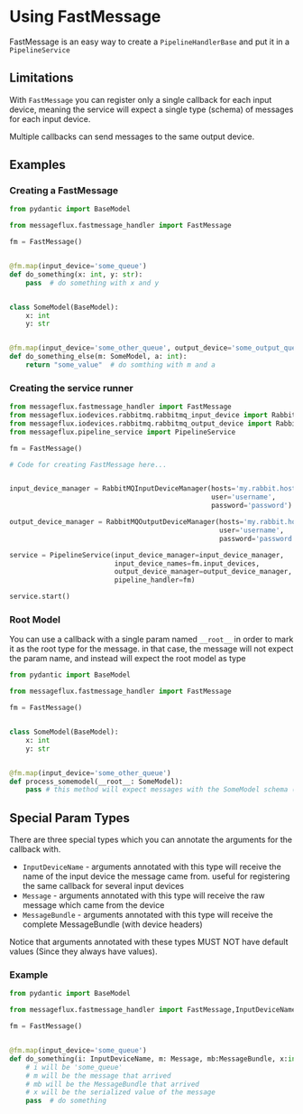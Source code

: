 # Using FastMessage

FastMessage is an easy way to create a ```PipelineHandlerBase``` and put it in a ```PipelineService```

## Limitations

With ```FastMessage``` you can register only a single callback for each input device, 
meaning the service will expect a single type (schema) of messages for each input device.

Multiple callbacks can send messages to the same output device.

## Examples

### Creating a FastMessage

```python
from pydantic import BaseModel

from messageflux.fastmessage_handler import FastMessage

fm = FastMessage()


@fm.map(input_device='some_queue')
def do_something(x: int, y: str):
    pass  # do something with x and y


class SomeModel(BaseModel):
    x: int
    y: str


@fm.map(input_device='some_other_queue', output_device='some_output_queue')
def do_something_else(m: SomeModel, a: int):
    return "some_value"  # do somthing with m and a

```

### Creating the service runner

```python
from messageflux.fastmessage_handler import FastMessage
from messageflux.iodevices.rabbitmq.rabbitmq_input_device import RabbitMQInputDeviceManager
from messageflux.iodevices.rabbitmq.rabbitmq_output_device import RabbitMQOutputDeviceManager
from messageflux.pipeline_service import PipelineService

fm = FastMessage()

# Code for creating FastMessage here...


input_device_manager = RabbitMQInputDeviceManager(hosts='my.rabbit.host',
                                                  user='username',
                                                  password='password')

output_device_manager = RabbitMQOutputDeviceManager(hosts='my.rabbit.host',
                                                    user='username',
                                                    password='password')

service = PipelineService(input_device_manager=input_device_manager,
                          input_device_names=fm.input_devices,
                          output_device_manager=output_device_manager,
                          pipeline_handler=fm)

service.start()
```

### Root Model
You can use a callback with a single param named ```__root__``` in order to mark it as the root type for the message.
in that case, the message will not expect the param name, and instead will expect the root model as type

```python
from pydantic import BaseModel

from messageflux.fastmessage_handler import FastMessage

fm = FastMessage()


class SomeModel(BaseModel):
    x: int
    y: str


@fm.map(input_device='some_other_queue')
def process_somemodel(__root__: SomeModel):
    pass # this method will expect messages with the SomeModel schema ({"x":1, "y":"some string"})  

```

## Special Param Types

There are three special types which you can annotate the arguments for the callback with.

* ```InputDeviceName``` - arguments annotated with this type will receive the name of the input device the message came from. useful for registering the same callback for several input devices
* ```Message``` - arguments annotated with this type will receive the raw message which came from the device
* ```MessageBundle``` - arguments annotated with this type will receive the complete MessageBundle (with device headers)

Notice that arguments annotated with these types MUST NOT have default values (Since they always have values).

### Example

```python
from pydantic import BaseModel

from messageflux.fastmessage_handler import FastMessage,InputDeviceName, Message, MessageBundle

fm = FastMessage()


@fm.map(input_device='some_queue')
def do_something(i: InputDeviceName, m: Message, mb:MessageBundle, x:int):
    # i will be 'some_queue'
    # m will be the message that arrived
    # mb will be the MessageBundle that arrived
    # x will be the serialized value of the message
    pass  # do something
```

